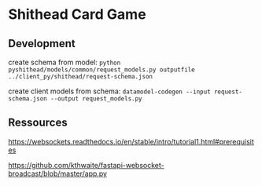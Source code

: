 # Shithead Card Game


## Development

create schema from model:
`python pyshithead/models/common/request_models.py outputfile ../client_py/shithead/request-schema.json`

create client models from schema:
`datamodel-codegen --input request-schema.json --output request_models.py`

## Ressources
https://websockets.readthedocs.io/en/stable/intro/tutorial1.html#prerequisites


https://github.com/kthwaite/fastapi-websocket-broadcast/blob/master/app.py

